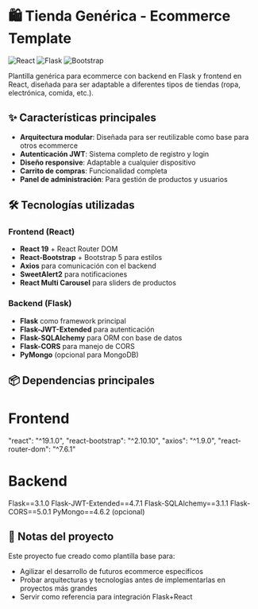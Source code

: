 # 🛍️ Tienda Genérica - Ecommerce Template

![React](https://img.shields.io/badge/React-19.1.0-blue)
![Flask](https://img.shields.io/badge/Flask-3.1.0-green)
![Bootstrap](https://img.shields.io/badge/Bootstrap-5.3.6-purple)

Plantilla genérica para ecommerce con backend en Flask y frontend en React, diseñada para ser adaptable a diferentes tipos de tiendas (ropa, electrónica, comida, etc.).

## ✨ Características principales

- **Arquitectura modular**: Diseñada para ser reutilizable como base para otros ecommerce
- **Autenticación JWT**: Sistema completo de registro y login
- **Diseño responsive**: Adaptable a cualquier dispositivo
- **Carrito de compras**: Funcionalidad completa
- **Panel de administración**: Para gestión de productos y usuarios

## 🛠️ Tecnologías utilizadas

### Frontend (React)
- **React 19** + React Router DOM
- **React-Bootstrap** + Bootstrap 5 para estilos
- **Axios** para comunicación con el backend
- **SweetAlert2** para notificaciones
- **React Multi Carousel** para sliders de productos

### Backend (Flask)
- **Flask** como framework principal
- **Flask-JWT-Extended** para autenticación
- **Flask-SQLAlchemy** para ORM con base de datos
- **Flask-CORS** para manejo de CORS
- **PyMongo** (opcional para MongoDB)

## 📦 Dependencias principales

# Frontend
"react": "^19.1.0",
"react-bootstrap": "^2.10.10",
"axios": "^1.9.0",
"react-router-dom": "^7.6.1"

# Backend
Flask==3.1.0
Flask-JWT-Extended==4.7.1
Flask-SQLAlchemy==3.1.1
Flask-CORS==5.0.1
PyMongo==4.6.2 (opcional)

## 📌 Notas del proyecto

Este proyecto fue creado como plantilla base para:

- Agilizar el desarrollo de futuros ecommerce específicos
- Probar arquitecturas y tecnologías antes de implementarlas en proyectos más grandes
- Servir como referencia para integración Flask+React